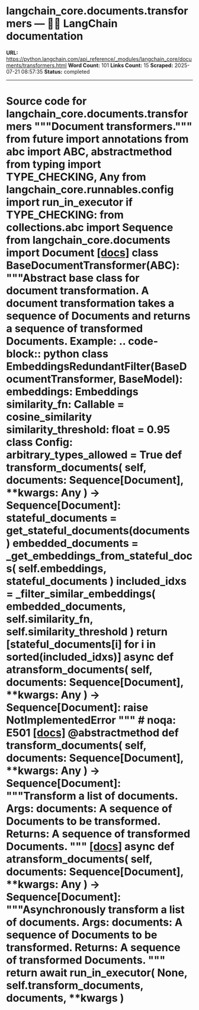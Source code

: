 # langchain_core.documents.transformers — 🦜🔗 LangChain  documentation

**URL:** https://python.langchain.com/api_reference/_modules/langchain_core/documents/transformers.html
**Word Count:** 101
**Links Count:** 15
**Scraped:** 2025-07-21 08:57:35
**Status:** completed

---

# Source code for langchain\_core.documents.transformers               """Document transformers."""          from __future__ import annotations          from abc import ABC, abstractmethod     from typing import TYPE_CHECKING, Any          from langchain_core.runnables.config import run_in_executor          if TYPE_CHECKING:         from collections.abc import Sequence              from langchain_core.documents import Document                              [[docs]](https://python.langchain.com/api_reference/core/documents/langchain_core.documents.transformers.BaseDocumentTransformer.html#langchain_text_splitters.html.BaseDocumentTransformer)     class BaseDocumentTransformer(ABC):         """Abstract base class for document transformation.              A document transformation takes a sequence of Documents and returns a         sequence of transformed Documents.              Example:             .. code-block:: python                      class EmbeddingsRedundantFilter(BaseDocumentTransformer, BaseModel):                     embeddings: Embeddings                     similarity_fn: Callable = cosine_similarity                     similarity_threshold: float = 0.95                          class Config:                         arbitrary_types_allowed = True                          def transform_documents(                         self, documents: Sequence[Document], **kwargs: Any                     ) -> Sequence[Document]:                         stateful_documents = get_stateful_documents(documents)                         embedded_documents = _get_embeddings_from_stateful_docs(                             self.embeddings, stateful_documents                         )                         included_idxs = _filter_similar_embeddings(                             embedded_documents, self.similarity_fn, self.similarity_threshold                         )                         return [stateful_documents[i] for i in sorted(included_idxs)]                          async def atransform_documents(                         self, documents: Sequence[Document], **kwargs: Any                     ) -> Sequence[Document]:                         raise NotImplementedError              """  # noqa: E501                         [[docs]](https://python.langchain.com/api_reference/core/documents/langchain_core.documents.transformers.BaseDocumentTransformer.html#langchain_text_splitters.html.BaseDocumentTransformer.transform_documents)         @abstractmethod         def transform_documents(             self, documents: Sequence[Document], **kwargs: Any         ) -> Sequence[Document]:             """Transform a list of documents.                  Args:                 documents: A sequence of Documents to be transformed.                  Returns:                 A sequence of transformed Documents.             """                                        [[docs]](https://python.langchain.com/api_reference/core/documents/langchain_core.documents.transformers.BaseDocumentTransformer.html#langchain_text_splitters.html.BaseDocumentTransformer.atransform_documents)         async def atransform_documents(             self, documents: Sequence[Document], **kwargs: Any         ) -> Sequence[Document]:             """Asynchronously transform a list of documents.                  Args:                 documents: A sequence of Documents to be transformed.                  Returns:                 A sequence of transformed Documents.             """             return await run_in_executor(                 None, self.transform_documents, documents, **kwargs             )